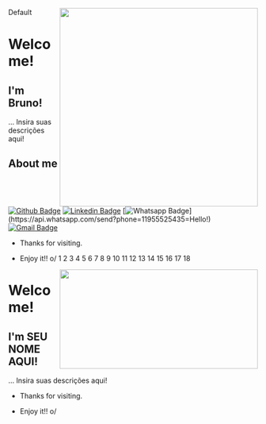 Default
<img align="right" width="400" height="400" src="https://giphy.com/gifs/developer-germano-obrunogermano-eGlWh8b2oDeSuFjGM6">

# Welcome!

## I'm Bruno!

… Insira suas descrições aqui!


## About me 
[![Github Badge](https://img.shields.io/badge/-Github-000?style=flat-square&logo=Github&logoColor=white&link=link_do_seu_perfil_no_github)](link_do_seu_perfil_no_github)
[![Linkedin Badge](https://img.shields.io/badge/-LinkedIn-blue?style=flat-square&logo=Linkedin&logoColor=white&link=link_do_seu_perfil_no_linkedin)](https://www.linkedin.com/in/bruno-antunes-5a4053204/)
[![Whatsapp Badge](https://img.shields.io/badge/-Whatsapp-4CA143?style=flat-square&labelColor=4CA143&logo=whatsapp&logoColor=white&link=https://api.whatsapp.com/send?phone=seu_telefone_55+DDD+número_de_telefone&text=Hello!)](https://api.whatsapp.com/send?phone=11955525435=Hello!)
[![Gmail Badge](https://img.shields.io/badge/-Gmail-c14438?style=flat-square&logo=Gmail&logoColor=white&link=mailto:seu_email)](mailto:loginobsequio@gmail.com)

- Thanks for visiting. 

- Enjoy it!! o/
1
2
3
4
5
6
7
8
9
10
11
12
13
14
15
16
17
18
<img align="right" width="400" height="200" src="https://38.media.tumblr.com/bee7e5a1304ec557b3b446ba60f0f990/tumblr_ns9g5j3gku1r02u9ko1_400.gif">
 
# Welcome!
 
## I'm SEU NOME AQUI!
 
… Insira suas descrições aqui!

 
- Thanks for visiting. 
 
- Enjoy it!! o/
